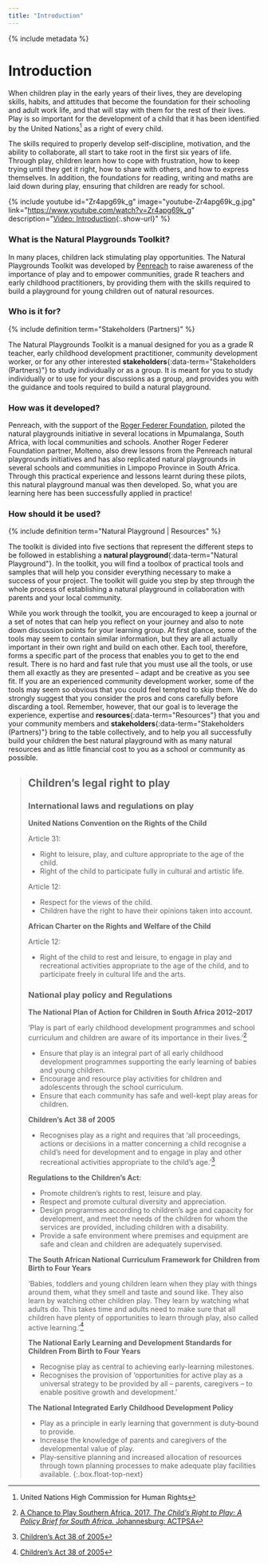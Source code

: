 ```yaml
---
title: "Introduction"
---
```


{% include metadata %}

# Introduction

When children play in the early years of their lives, they are developing skills, habits, and attitudes that become the foundation for their schooling and adult work life, and that will stay with them for the rest of their lives. Play is so important for the development of a child that it has been identified by the United Nations[^1] as a right of every child.

[^1]: United Nations High Commission for Human Rights

The skills required to properly develop self-discipline, motivation, and the ability to collaborate, all start to take root in the first six years of life. Through play, children learn how to cope with frustration, how to keep trying until they get it right, how to share with others, and how to express themselves. In addition, the foundations for reading, writing and maths are laid down during play, ensuring that children are ready for school.

{% include youtube
    id="Zr4apg69k_g"
    image="youtube-Zr4apg69k_g.jpg"
    link="https://www.youtube.com/watch?v=Zr4apg69k_g"
    description="[Video: Introduction](https://www.youtube.com/watch?v=Zr4apg69k_g){:.show-url}"
%}

### What is the Natural Playgrounds Toolkit?

In many places, children lack stimulating play opportunities. The Natural Playgrounds Toolkit was developed by [Penreach](https://penreach.co.za/) to raise awareness of the importance of play and to empower communities, grade R teachers and early childhood practitioners, by providing them with the skills required to build a playground for young children out of natural resources.

### Who is it for?

{% include definition term="Stakeholders (Partners)" %}

The Natural Playgrounds Toolkit is a manual designed for you as a grade R teacher, early childhood development practitioner, community development worker, or for any other interested **stakeholders**{:data-term="Stakeholders (Partners)"} to study individually or as a group. It is meant for you to study individually or to use for your discussions as a group, and provides you with the guidance and tools required to build a natural playground.

### How was it developed?

Penreach, with the support of the [Roger Federer Foundation](https://www.rogerfedererfoundation.org/en/home/), piloted the natural playgrounds initiative in several locations in Mpumalanga, South Africa, with local communities and schools. Another Roger Federer Foundation partner, Molteno, also drew lessons from the Penreach natural playgrounds initiatives and has also replicated natural playgrounds in several schools and communities in Limpopo Province in South Africa. Through this practical experience and lessons learnt during these pilots, this natural playground manual was then developed. So, what you are learning here has been successfully applied in practice!

### How should it be used?

{% include definition term="Natural Playground | Resources" %}

The toolkit is divided into five sections that represent the different steps to be followed in establishing a **natural playground**{:data-term="Natural Playground"}. In the toolkit, you will find a toolbox of practical tools and samples that will help you consider everything necessary to make a success of your project. The toolkit will guide you step by step through the whole process of establishing a natural playground in collaboration with parents and your local community.

While you work through the toolkit, you are encouraged to keep a journal or a set of notes that can help you reflect on your journey and also to note down discussion points for your learning group. At first glance, some of the tools may seem to contain similar information, but they are all actually important in their own right and build on each other. Each tool, therefore, forms a specific part of the process that enables you to get to the end result. There is no hard and fast rule that you must use all the tools, or use them all exactly as they are presented – adapt and be creative as you see fit. If you are an experienced community development worker, some of the tools may seem so obvious that you could feel tempted to skip them. We do strongly suggest that you consider the pros and cons carefully before discarding a tool. Remember, however, that our goal is to leverage the experience, expertise and **resources**{:data-term="Resources"} that you and your community members and **stakeholders**{:data-term="Stakeholders (Partners)"} bring to the table collectively, and to help you all successfully build your children the best natural playground with as many natural resources and as little financial cost to you as a school or community as possible.

> ## Children’s legal right to play
> 
> ### International laws and regulations on play
> 
> **United Nations Convention on the Rights of the Child**
> 
> Article 31:
> *   Right to leisure, play, and culture appropriate to the age of the child.
> *   Right of the child to participate fully in cultural and artistic life.
> 
> Article 12:
> *   Respect for the views of the child.
> *   Children have the right to have their opinions taken into account.
> 
> **African Charter on the Rights and Welfare of the Child**
> 
> Article 12:
> *   Right of the child to rest and leisure, to engage in play and recreational activities appropriate to the age of the child, and to participate freely in cultural life and the arts.
> 
> ### National play policy and Regulations
> 
> **The National Plan of Action for Children in South Africa 2012–2017**
> 
> ‘Play is part of early childhood development programmes and school curriculum and children are aware of its importance in their lives.’[^2]
>
> [^2]: [A Chance to Play Southern Africa. 2017. *The Child’s Right to Play: A Policy Brief for South Africa.* Johannesburg: ACTPSA](http://www.a-chance-to-play.org.za/downloads/Play%20Policy%20Brief%20-%20ACTPSA%20-%20launched%2031%20May%202017.pdf)
> 
> *   Ensure that play is an integral part of all early childhood development programmes supporting the early learning of babies and young children.
> *   Encourage and resource play activities for children and adolescents through the school curriculum.
> *   Ensure that each community has safe and well-kept play areas for children.
> 
> **Children’s Act 38 of 2005**
> 
> *   Recognises play as a right and requires that ‘all proceedings, actions or decisions in a matter concerning a child recognise a child’s need for development and to engage in play and other recreational activities appropriate to the child’s age.’[^3]
>
> [^3]: [Children’s Act 38 of 2005](http://www.justice.gov.za/legislation/acts/2005-038%20childrensact.pdf)
> 
> **Regulations to the Children’s Act:**
> 
> *   Promote children’s rights to rest, leisure and play.
> *   Respect and promote cultural diversity and appreciation.
> *   Design programmes according to children’s age and capacity for development, and meet the needs of the children for whom the services are provided, including children with a disability.
> *   Provide a safe environment where premises and equipment are safe and clean and children are adequately supervised.
> 
> **The South African National Curriculum Framework for Children from Birth to Four Years**
> 
> ‘Babies, toddlers and young children learn when they play with things around them, what they smell and taste and sound like. They also learn by watching other children play. They learn by watching what adults do. This takes time and adults need to make sure that all children have plenty of opportunities to learn through play, also called active learning.’[^3]
>
> [^4]: [The South African National Curriculum Framework for Children from Birth to Four Years](https://www.education.gov.za/Curriculum/NationalCurriculumFrameworkforChildrenfromBirthtoFour.aspx)
> 
> **The National Early Learning and Development Standards for Children From Birth to Four Years**
> 
> *   Recognise play as central to achieving early-learning milestones.
> *   Recognises the provision of ‘opportunities for active play as a universal strategy to be provided by all – parents, caregivers – to enable positive growth and development.’
> 
> **The National Integrated Early Childhood Development Policy**
> 
> *   Play as a principle in early learning that government is duty‐bound to provide.
> *   Increase the knowledge of parents and caregivers of the developmental value of play.
> *   Play‐sensitive planning and increased allocation of resources through town planning processes to make adequate play facilities available.
{:.box.float-top-next}

